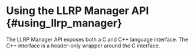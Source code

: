# Using the LLRP Manager API                                                  {#using_llrp_manager}

The LLRP Manager API exposes both a C and C++ language interface. The C++ interface is a
header-only wrapper around the C interface.

<!-- LANGUAGE_SELECTOR -->
